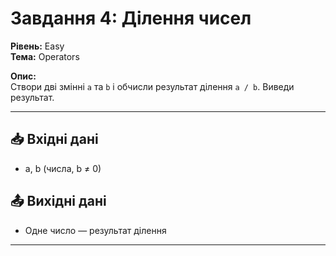 # Завдання 4: Ділення чисел

**Рівень:** Easy  
**Тема:** Operators  

**Опис:**  
Створи дві змінні `a` та `b` і обчисли результат ділення `a / b`. Виведи результат.

---

## 📥 Вхідні дані
- a, b (числа, b ≠ 0)

## 📤 Вихідні дані
- Одне число — результат ділення

---